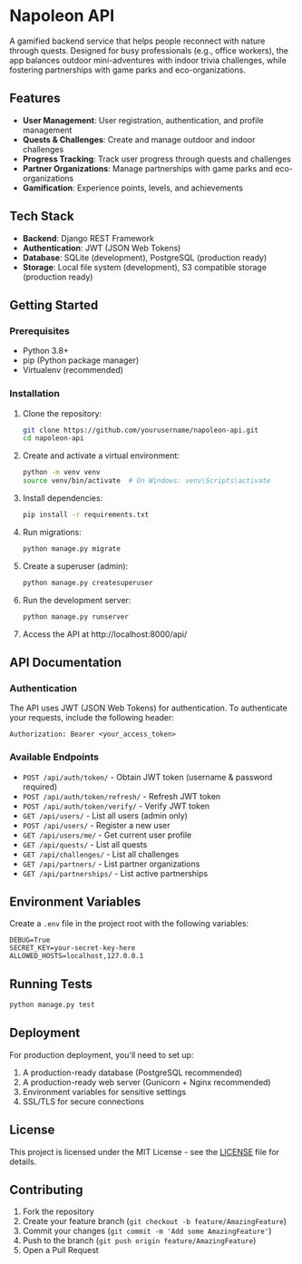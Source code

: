 # Napoleon API

A gamified backend service that helps people reconnect with nature through quests. Designed for busy professionals (e.g., office workers), the app balances outdoor mini-adventures with indoor trivia challenges, while fostering partnerships with game parks and eco-organizations.

## Features

- **User Management**: User registration, authentication, and profile management
- **Quests & Challenges**: Create and manage outdoor and indoor challenges
- **Progress Tracking**: Track user progress through quests and challenges
- **Partner Organizations**: Manage partnerships with game parks and eco-organizations
- **Gamification**: Experience points, levels, and achievements

## Tech Stack

- **Backend**: Django REST Framework
- **Authentication**: JWT (JSON Web Tokens)
- **Database**: SQLite (development), PostgreSQL (production ready)
- **Storage**: Local file system (development), S3 compatible storage (production ready)

## Getting Started

### Prerequisites

- Python 3.8+
- pip (Python package manager)
- Virtualenv (recommended)

### Installation

1. Clone the repository:
   ```bash
   git clone https://github.com/yourusername/napoleon-api.git
   cd napoleon-api
   ```

2. Create and activate a virtual environment:
   ```bash
   python -m venv venv
   source venv/bin/activate  # On Windows: venv\Scripts\activate
   ```

3. Install dependencies:
   ```bash
   pip install -r requirements.txt
   ```

4. Run migrations:
   ```bash
   python manage.py migrate
   ```

5. Create a superuser (admin):
   ```bash
   python manage.py createsuperuser
   ```

6. Run the development server:
   ```bash
   python manage.py runserver
   ```

7. Access the API at http://localhost:8000/api/

## API Documentation

### Authentication

The API uses JWT (JSON Web Tokens) for authentication. To authenticate your requests, include the following header:

```
Authorization: Bearer <your_access_token>
```

### Available Endpoints

- `POST /api/auth/token/` - Obtain JWT token (username & password required)
- `POST /api/auth/token/refresh/` - Refresh JWT token
- `POST /api/auth/token/verify/` - Verify JWT token
- `GET /api/users/` - List all users (admin only)
- `POST /api/users/` - Register a new user
- `GET /api/users/me/` - Get current user profile
- `GET /api/quests/` - List all quests
- `GET /api/challenges/` - List all challenges
- `GET /api/partners/` - List partner organizations
- `GET /api/partnerships/` - List active partnerships

## Environment Variables

Create a `.env` file in the project root with the following variables:

```
DEBUG=True
SECRET_KEY=your-secret-key-here
ALLOWED_HOSTS=localhost,127.0.0.1
```

## Running Tests

```bash
python manage.py test
```

## Deployment

For production deployment, you'll need to set up:

1. A production-ready database (PostgreSQL recommended)
2. A production-ready web server (Gunicorn + Nginx recommended)
3. Environment variables for sensitive settings
4. SSL/TLS for secure connections

## License

This project is licensed under the MIT License - see the [LICENSE](LICENSE) file for details.

## Contributing

1. Fork the repository
2. Create your feature branch (`git checkout -b feature/AmazingFeature`)
3. Commit your changes (`git commit -m 'Add some AmazingFeature'`)
4. Push to the branch (`git push origin feature/AmazingFeature`)
5. Open a Pull Request
